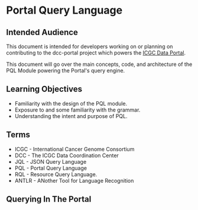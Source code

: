 # Portal Query Language

## Intended Audience
This document is intended for developers working on or planning on contributing to the dcc-portal
project which powers the [ICGC Data Portal](https://dcc.icgc.org).

This document will go over the main concepts, code, and architecture of the PQL Module powering
the Portal's query engine.

## Learning Objectives
* Familiarity with the design of the PQL module.
* Exposure to and some familiarity with the grammar.
* Understanding the intent and purpose of PQL. 

## Terms
* ICGC - International Cancer Genome Consortium
* DCC - The ICGC Data Coordination Center
* JQL - JSON Query Language
* PQL - Portal Query Language
* RQL - Resource Query Language. 
* ANTLR - ANother Tool for Language Recognition

## Querying In The Portal
